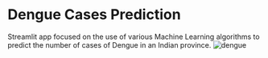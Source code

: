 # Dengue Cases Prediction
Streamlit app focused on the use of various Machine Learning algorithms to predict the number of cases of Dengue in an Indian province.
![dengue](https://github.com/user-attachments/assets/c8211f1c-502a-4398-9054-0589f17d60be)
